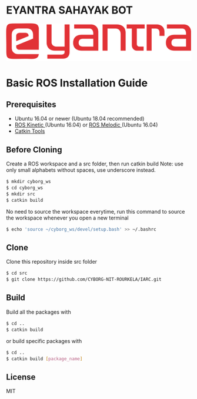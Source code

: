 # EYANTRA SAHAYAK BOT
![](./images/logo.png)

# Basic ROS Installation Guide

## Prerequisites
- Ubuntu 16.04 or newer (Ubuntu 18.04 recommended)
- [ROS Kinetic ](http://wiki.ros.org/kinetic/Installation/Ubuntu) (Ubuntu 16.04) or [ROS Melodic ](http://wiki.ros.org/melodic/Installation/Ubuntu) (Ubuntu 16.04)
- [Catkin Tools](https://catkin-tools.readthedocs.io/en/latest/installing.html)

## Before Cloning
Create a ROS workspace and a src folder, then run catkin build
Note: use only small alphabets without spaces, use underscore instead.
```sh
$ mkdir cyborg_ws
$ cd cyborg_ws
$ mkdir src
$ catkin build
```
No need to source the workspace everytime, run this command to source the workspace whenever you open a new terminal
```sh
$ echo 'source ~/cyborg_ws/devel/setup.bash' >> ~/.bashrc
```
## Clone
Clone this repository inside src folder
```sh
$ cd src
$ git clone https://github.com/CYBORG-NIT-ROURKELA/IARC.git
```

## Build
Build all the packages with
```sh
$ cd ..
$ catkin build
```
or build specific packages with
```sh
$ cd ..
$ catkin build [package_name]
```

License
----

MIT

